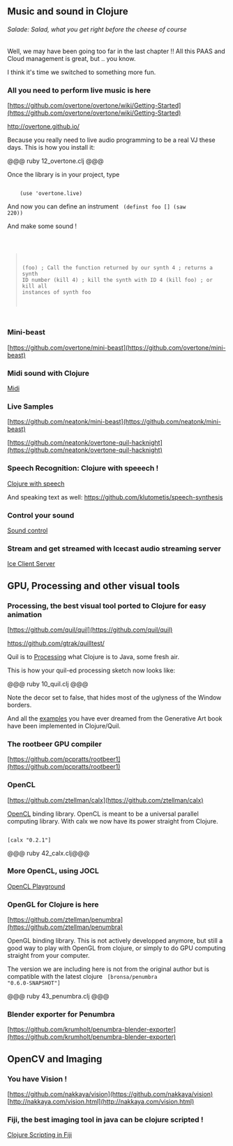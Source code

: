 ## Music and sound in Clojure

###### Salade: Salad, what you get right before the cheese of course

Well, we may have been going too far in the last chapter !! All this PAAS and Cloud management is great, but .. you know.

I think it's time we switched to something more fun.

### All you need to perform live music is here
[https://github.com/overtone/overtone/wiki/Getting-Started](https://github.com/overtone/overtone/wiki/Getting-Started)

http://overtone.github.io/

Because you really need to live audio programming to be a real VJ these days.
This is how you install it:

@@@ ruby 12_overtone.clj @@@

Once the library is in your project, type

<code>
    (use 'overtone.live)
</code>

And now you can define an instrument
<code>
    (definst foo [] (saw 220))
</code>

And make some sound !

<code>

> (foo) ; Call the function returned by our synth
4      ; returns a synth ID number
> (kill 4) ; kill the synth with ID 4
> (kill foo) ; or kill all instances of synth foo

</code>

### Mini-beast
[https://github.com/overtone/mini-beast](https://github.com/overtone/mini-beast)

### Midi sound with Clojure
[Midi](https://github.com/pcsanwald/clojure-midi)

### Live Samples
[https://github.com/neatonk/mini-beast](https://github.com/neatonk/mini-beast)

[https://github.com/neatonk/overtone-quil-hacknight](https://github.com/neatonk/overtone-quil-hacknight)

### Speech Recognition: Clojure with speeech !
[Clojure with speech](https://github.com/klutometis/speech-recognition)

And speaking text as well:
https://github.com/klutometis/speech-synthesis

### Control your sound
[Sound control](http://opensoundcontrol.org/implementation/osc-clj-clojure-osc-library)

### Stream and get streamed with Icecast audio streaming server
[Ice Client Server](https://github.com/jblomo/iceclient)

## GPU, Processing and other visual tools

### Processing, the best visual tool ported to Clojure for easy animation
[https://github.com/quil/quil](https://github.com/quil/quil)

https://github.com/gtrak/quilltest/

Quil is to [Processing](http://processing.org/) what Clojure is to Java, some fresh air.

This is how your quil-ed processing sketch now looks like:

@@@ ruby 10_quil.clj @@@

Note the decor set to false, that hides most of the uglyness of the Window borders.

And all the [examples](https://github.com/quil/quil/tree/master/examples/gen_art) you have ever dreamed from the Generative Art book have been implemented in Clojure/Quil.

### The rootbeer GPU compiler
[https://github.com/pcpratts/rootbeer1](https://github.com/pcpratts/rootbeer1)

### OpenCL
[https://github.com/ztellman/calx](https://github.com/ztellman/calx)

[OpenCL](http://www.drdobbs.com/parallel/a-gentle-introduction-to-opencl/231002854) binding library. OpenCL is meant to be a universal parallel computing library. With calx we now have its power straight from Clojure. 

<code>
[calx "0.2.1"]
</code>

@@@ ruby 42_calx.clj@@@

### More OpenCL, using JOCL
[OpenCL Playground](https://github.com/hraberg/sleipnir)

### OpenGL for Clojure is here
[https://github.com/ztellman/penumbra](https://github.com/ztellman/penumbra)

OpenGL binding library.  This is not actively developped anymore, but still a good way to play with OpenGL from clojure, or simply to do GPU computing straight from your computer.

The version we are including here is not from the original author but is compatible with the latest clojure
<code>
[bronsa/penumbra "0.6.0-SNAPSHOT"] 
</code>

@@@ ruby 43_penumbra.clj @@@

### Blender exporter for Penumbra
[https://github.com/krumholt/penumbra-blender-exporter](https://github.com/krumholt/penumbra-blender-exporter)

## OpenCV and Imaging

### You have Vision !
[https://github.com/nakkaya/vision](https://github.com/nakkaya/vision)
[http://nakkaya.com/vision.html](http://nakkaya.com/vision.html)

### Fiji, the best imaging tool in java can be clojure scripted !
[Clojure Scripting in Fiji](http://fiji.sc/wiki/index.php/Clojure_Scripting)